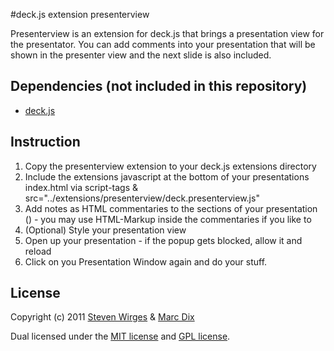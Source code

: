 #deck.js extension presenterview

Presenterview is an extension for deck.js that brings a presentation view for the presentator. You can add comments into your presentation that will be shown
in the presenter view and the next slide is also included.

## Dependencies (not included in this repository)

- [deck.js](https://github.com/imakewebthings/deck.js)

## Instruction

1. Copy the presenterview extension to your deck.js extensions directory
2. Include the extensions javascript at the bottom of your presentations index.html via script-tags & src="../extensions/presenterview/deck.presenterview.js"
3. Add notes as HTML commentaries to the sections of your presentation (<!-- commentary -->) - you may use HTML-Markup inside the commentaries if you like to
4. (Optional) Style your presentation view
5. Open up your presentation - if the popup gets blocked, allow it and reload
6. Click on you Presentation Window again and do your stuff.

## License

Copyright (c) 2011 [Steven Wirges](https://github.com/stvnwrgs) & [Marc Dix](https://github.com/mdix)

Dual licensed under the [MIT license](https://github.com/imakewebthings/deck.js/blob/master/MIT-license.txt) and [GPL license](https://github.com/imakewebthings/deck.js/blob/master/GPL-license.txt).
